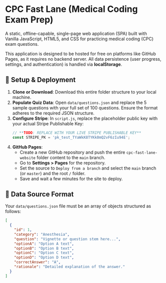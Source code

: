 # CPC Fast Lane (Medical Coding Exam Prep)

A static, offline-capable, single-page web application (SPA) built with Vanilla JavaScript, HTML5, and CSS for practicing medical coding (CPC) exam questions.

This application is designed to be hosted for free on platforms like GitHub Pages, as it requires no backend server. All data persistence (user progress, settings, and authentication) is handled via **localStorage**.

## 🚀 Setup & Deployment

1.  **Clone or Download**: Download this entire folder structure to your local machine.
2.  **Populate Quiz Data**: Open `data/questions.json` and replace the 5 sample questions with your full set of 100 questions. Ensure the format adheres to the required JSON structure.
3.  **Configure Stripe**: In `script.js`, replace the placeholder public key with your actual Stripe Publishable Key:
    ```javascript
    // **TODO: REPLACE WITH YOUR LIVE STRIPE PUBLISHABLE KEY**
    const STRIPE_PK = 'pk_test_TYaWkK8TYKk0mQ2vF6zIu94E';
    ```
4.  **GitHub Pages**:
    * Create a new GitHub repository and push the entire `cpc-fast-lane-website` folder content to the `main` branch.
    * Go to **Settings > Pages** for the repository.
    * Set the source to `Deploy from a branch` and select the `main` branch (or `master`) and the root `/` folder.
    * Save and wait a few minutes for the site to deploy.

## 💾 Data Source Format

Your `data/questions.json` file must be an array of objects structured as follows:

```json
[
  {
    "id": 1,
    "category": "Anesthesia",
    "question": "Vignette or question stem here...",
    "optionA": "Option A text",
    "optionB": "Option B text",
    "optionC": "Option C text",
    "optionD": "Option D text",
    "correctAnswer": "A",
    "rationale": "Detailed explanation of the answer."
  }
]